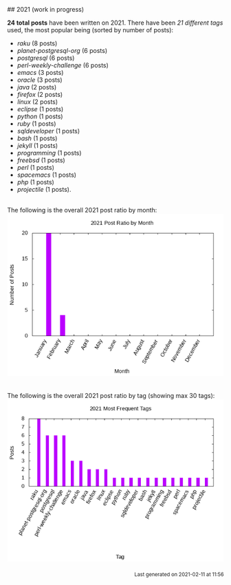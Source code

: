 <a name="2021" />
## 2021 (work in progress)

**24 total posts** have been written on 2021.
There have been *21 different tags* used, the most
popular being (sorted by number of posts):
 
- *raku* (8 posts)  
- *planet-postgresql-org* (6 posts)  
- *postgresql* (6 posts)  
- *perl-weekly-challenge* (6 posts)  
- *emacs* (3 posts)  
- *oracle* (3 posts)  
- *java* (2 posts)  
- *firefox* (2 posts)  
- *linux* (2 posts)  
- *eclipse* (1 posts)  
- *python* (1 posts)  
- *ruby* (1 posts)  
- *sqldeveloper* (1 posts)  
- *bash* (1 posts)  
- *jekyll* (1 posts)  
- *programming* (1 posts)  
- *freebsd* (1 posts)  
- *perl* (1 posts)  
- *spacemacs* (1 posts)  
- *php* (1 posts)  
- *projectile* (1 posts).<br/>
<br/>
The following is the overall 2021 post ratio by month:
<br/>
    <center>
      <img src="/images/stats/2021-months.png" alt="2021 post ratio per month" />
    </center>
<br/>

<br/>
The following is the overall 2021 post ratio by tag (showing max 30 tags):
<br/>
  <center>
    <img src="/images/stats/2021-tags.png" alt="2021 post ratio per tag" />
  </center>
<br/>

<div align="right">
<small>
Last generated on 2021-02-11 at 11:56
</small>
</div>

<br/>
